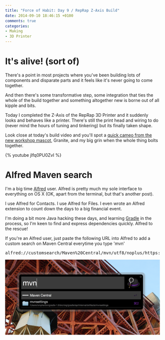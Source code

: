 ```yaml
---
title: "Force of Habit: Day 9 / RepRap Z-Axis Build"
date: 2014-09-10 18:46:15 +0100
comments: true
categories:
- Making
- 3D Printer
---
```


# It's alive! (sort of)
There's a point in most projects where you've been building lots of components and disparate parts and it feels like it's never going to come together.

And then there's some transformative step, some integration that ties the whole of the build together and something altogether new is borne out of all kipple and bits.

Today I completed the Z-Axis of the RepRap 3D Printer and it suddenly looks and behaves like a printer.  There's still the print head and wiring to do (never mind the hours of tuning and tinkering) but its finally taken shape.

Look close at today's build video and you'll spot a [quick cameo from the new workshop mascot](http://youtu.be/jIfq0PU0ZvI?t=1m24s), Granite,  and  my big grin when the whole thing bolts together.

{% youtube jIfq0PU0ZvI %}

# Alfred Maven search

I'm a big time [Alfred](http://www.alfredapp.com/) user.  Alfred is pretty much my sole interface to everything on OS X (OK, apart from the terminal, but that's another post).

I use Alfred for Contacts.  I use Alfred for Files.  I even wrote an Alfred extension to count down the days to a big financial event.

I'm doing a bit more Java hacking these days, and learning [Gradle](http://www.gradle.org/) in the process, so I'm keen to find and express dependencies quickly.  Alfred to the rescue!

If you're an Alfred user, just paste the following URL into Alfred to add a custom search on Maven Central everytime you type 'mvn'

<pre>alfred://customsearch/Maven%20Central/mvn/utf8/noplus/https://search.maven.org/#search%7Cga%7C1%7C{query}</pre>

![Alfred](/assets/images/alfred_mvn.png)
